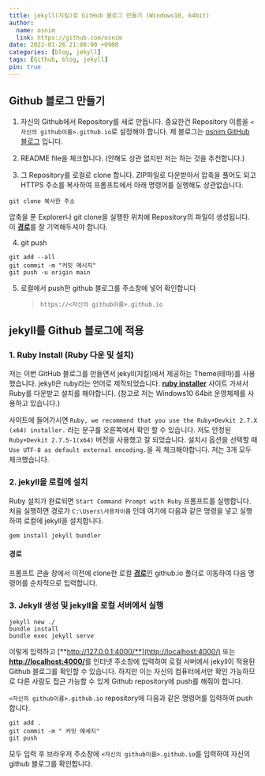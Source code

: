 ```yaml
---
title: jekyll(지킬)로 GitHub 블로그 만들기 (Windows10, 64bit)
author:
  name: osnim
  link: https://github.com/osnim
date: 2022-01-26 21:00:00 +0900
categories: [blog, jekyll]
tags: [Github, blog, jekyll]
pin: true
---
```


## Github 블로그 만들기

1. 자신의 Github에서 Repository를 새로 만듭니다. 중요한건 Repository 이름을 `<자신의 github이름>.github.io`로 설정해야 합니다. 제 블로그는 [osnim GitHub 블로그](https://osnim.github.io) 입니다.

2. README file을 체크합니다. (안해도 상관 없지만 저는 하는 것을 추천합니다.)

3. 그 Repository를 로컬로 clone 합니다. ZIP파일로 다운받아서 압축을 풀어도 되고 HTTPS 주소를 복사하여 프롬프트에서 아래 명령어를 실행해도 상관없습니다.

```console
git clone 복사한 주소
```

압축을 푼 Explorer나 git clone을 실행한 위치에 Repository의 파일이 생성됩니다. 이 [**경로**](#경로)를 잘 기억해두셔야 합니다.

4. git push

```console
git add --all
git commit -m "커밋 메시지"
git push -u origin main
```

5. 로컬에서 push한 github 블로그를 주소창에 넣어 확인합니다

   > `https://<자신의 github이름>.github.io`

## jekyll를 Github 블로그에 적용

### 1. Ruby Install (Ruby 다운 및 설치)

저는 이번 GitHub 블로그를 만들면서 jekyll(지킬)에서 제공하는 Theme(테마)를 사용했습니다.
jekyll은 ruby라는 언어로 제작되었습니다. [**ruby installer**][ruby-installer] 사이트 가셔서 Ruby를 다운받고 설치를 해야합니다. (참고로 저는 Windows10 64bit 운영체제를 사용하고 있습니다.)

사이트에 들어가시면 `Ruby, we recommend that you use the Ruby+Devkit 2.7.X (x64) installer.` 라는 문구를 오른쪽에서 확인 할 수 있습니다. 저도 안정된 `Ruby+Devkit 2.7.5-1(x64)` 버전을 사용했고 잘 되었습니다.
설치시 옵션을 선택할 때 `Use UTF-8 as default external encoding.`을 꼭 체크해야합니다. 저는 3개 모두 체크했습니다.

### 2. jekyll을 로컬에 설치

Ruby 설치가 완료되면 `Start Command Prompt with Ruby` 프롬프트를 실행합니다.
처음 실행하면 경로가 `C:\Users\사용자이름` 인데 여기에 다음과 같은 명령을 넣고 실행하여 로컬에 jekyll을 설치합니다.

```console
gem install jekyll bundler
```

#### 경로

프롬프트 콘솔 창에서 이전에 clone한 로컬 [**경로**](#경로)인 github.io 폴더로 이동하여 다음 명령어를 순차적으로 입력합니다.

### 3. Jekyll 생성 및 jekyll을 로컬 서버에서 실행

```console
jekyll new ./
bundle install
bundle exec jekyll serve
```

이렇게 입력하고 [**http://127.0.0.1:4000/**](http://localhost:4000/) 또는 [**http://localhost:4000/**](http://localhost:4000/)를 인터넷 주소창에 입력하여 로컬 서버에서 jekyll이 적용된 Github 블로그를 확인할 수 있습니다. 하지만 이는 자신의 컴퓨터에서만 확인 가능하므로 다른 사람도 접근 가능할 수 있게 Github repository에 push를 해줘야 합니다.

`<자신의 github이름>.github.io` repository에 다음과 같은 명령어를 입력하여 push합니다.

```consol
git add .
git commit -m " 커밋 메세지"
git push
```

모두 입력 후 브라우저 주소창에 `<자신의 github이름>.github.io`를 입력하여 자신의 github 블로그를 확인합니다.

[ruby-installer]: https://rubyinstaller.org/downloads
